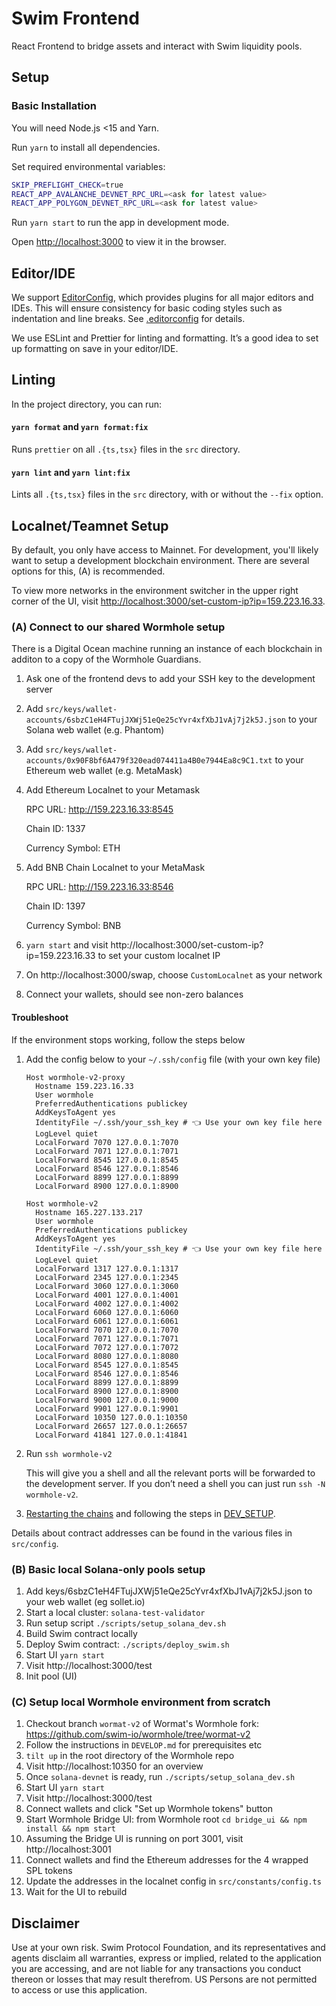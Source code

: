 # Swim Frontend

React Frontend to bridge assets and interact with Swim liquidity pools.

## Setup

### Basic Installation

You will need Node.js <15 and Yarn.

Run `yarn` to install all dependencies.

Set required environmental variables:

```sh
SKIP_PREFLIGHT_CHECK=true
REACT_APP_AVALANCHE_DEVNET_RPC_URL=<ask for latest value>
REACT_APP_POLYGON_DEVNET_RPC_URL=<ask for latest value>
```

Run `yarn start` to run the app in development mode.

Open [http://localhost:3000](http://localhost:3000) to view it in the browser.

## Editor/IDE

We support [EditorConfig](https://editorconfig.org/), which provides plugins for all major editors and IDEs. This will ensure consistency for basic coding styles such as indentation and line breaks. See [.editorconfig](.editorconfig) for details.

We use ESLint and Prettier for linting and formatting. It’s a good idea to set up formatting on save in your editor/IDE.

## Linting

In the project directory, you can run:

#### `yarn format` and `yarn format:fix`

Runs `prettier` on all `.{ts,tsx}` files in the `src` directory.

#### `yarn lint` and `yarn lint:fix`

Lints all `.{ts,tsx}` files in the `src` directory, with or without the `--fix` option.

## Localnet/Teamnet Setup

By default, you only have access to Mainnet. For development, you'll likely want to setup a development blockchain environment. There are several options for this, (A) is recommended.

To view more networks in the environment switcher in the upper right corner of the UI, visit [http://localhost:3000/set-custom-ip?ip=159.223.16.33](http://localhost:3000/set-custom-ip?ip=159.223.16.33).

### (A) Connect to our shared Wormhole setup

There is a Digital Ocean machine running an instance of each blockchain in additon to a copy of the Wormhole Guardians.

1. Ask one of the frontend devs to add your SSH key to the development server
1. Add `src/keys/wallet-accounts/6sbzC1eH4FTujJXWj51eQe25cYvr4xfXbJ1vAj7j2k5J.json` to your Solana web wallet (e.g. Phantom)
1. Add `src/keys/wallet-accounts/0x90F8bf6A479f320ead074411a4B0e7944Ea8c9C1.txt` to your Ethereum web wallet (e.g. MetaMask)
1. Add Ethereum Localnet to your Metamask

    RPC URL: http://159.223.16.33:8545

    Chain ID: 1337

    Currency Symbol: ETH

1. Add BNB Chain Localnet to your MetaMask

    RPC URL: http://159.223.16.33:8546

    Chain ID: 1397

    Currency Symbol: BNB

1. `yarn start` and visit http://localhost:3000/set-custom-ip?ip=159.223.16.33 to set your custom localnet IP
1. On http://localhost:3000/swap, choose `CustomLocalnet` as your network
1. Connect your wallets, should see non-zero balances

#### Troubleshoot

If the environment stops working, follow the steps below

1. Add the config below to your `~/.ssh/config` file (with your own key file)

    ```ssh-config
    Host wormhole-v2-proxy
      Hostname 159.223.16.33
      User wormhole
      PreferredAuthentications publickey
      AddKeysToAgent yes
      IdentityFile ~/.ssh/your_ssh_key # 👈 Use your own key file here
      LogLevel quiet
      LocalForward 7070 127.0.0.1:7070
      LocalForward 7071 127.0.0.1:7071
      LocalForward 8545 127.0.0.1:8545
      LocalForward 8546 127.0.0.1:8546
      LocalForward 8899 127.0.0.1:8899
      LocalForward 8900 127.0.0.1:8900

    Host wormhole-v2
      Hostname 165.227.133.217
      User wormhole
      PreferredAuthentications publickey
      AddKeysToAgent yes
      IdentityFile ~/.ssh/your_ssh_key # 👈 Use your own key file here
      LogLevel quiet
      LocalForward 1317 127.0.0.1:1317
      LocalForward 2345 127.0.0.1:2345
      LocalForward 3060 127.0.0.1:3060
      LocalForward 4001 127.0.0.1:4001
      LocalForward 4002 127.0.0.1:4002
      LocalForward 6060 127.0.0.1:6060
      LocalForward 6061 127.0.0.1:6061
      LocalForward 7070 127.0.0.1:7070
      LocalForward 7071 127.0.0.1:7071
      LocalForward 7072 127.0.0.1:7072
      LocalForward 8080 127.0.0.1:8080
      LocalForward 8545 127.0.0.1:8545
      LocalForward 8546 127.0.0.1:8546
      LocalForward 8899 127.0.0.1:8899
      LocalForward 8900 127.0.0.1:8900
      LocalForward 9000 127.0.0.1:9000
      LocalForward 9901 127.0.0.1:9901
      LocalForward 10350 127.0.0.1:10350
      LocalForward 26657 127.0.0.1:26657
      LocalForward 41841 127.0.0.1:41841
    ```

1. Run `ssh wormhole-v2`

    This will give you a shell and all the relevant ports will be forwarded to the development server. If you don’t need a shell you can just run `ssh -N wormhole-v2`.

1. [Restarting the chains](http://localhost:10350/overview) and following the steps in [DEV_SETUP](/docs/DEV_SETUP.md#setting-up-tokens-and-pools).

Details about contract addresses can be found in the various files in `src/config`.

### (B) Basic local Solana-only pools setup

1. Add keys/6sbzC1eH4FTujJXWj51eQe25cYvr4xfXbJ1vAj7j2k5J.json to your web wallet (eg sollet.io)
1. Start a local cluster: `solana-test-validator`
1. Run setup script `./scripts/setup_solana_dev.sh`
1. Build Swim contract locally
1. Deploy Swim contract: `./scripts/deploy_swim.sh`
1. Start UI `yarn start`
1. Visit http://localhost:3000/test
1. Init pool (UI)

### (C) Setup local Wormhole environment from scratch

1. Checkout branch `wormat-v2` of Wormat's Wormhole fork: https://github.com/swim-io/wormhole/tree/wormat-v2
1. Follow the instructions in `DEVELOP.md` for prerequisites etc
1. `tilt up` in the root directory of the Wormhole repo
1. Visit http://localhost:10350 for an overview
1. Once `solana-devnet` is ready, run `./scripts/setup_solana_dev.sh`
1. Start UI `yarn start`
1. Visit http://localhost:3000/test
1. Connect wallets and click "Set up Wormhole tokens" button
1. Start Wormhole Bridge UI: from Wormhole root `cd bridge_ui && npm install && npm start`
1. Assuming the Bridge UI is running on port 3001, visit http://localhost:3001
1. Connect wallets and find the Ethereum addresses for the 4 wrapped SPL tokens
1. Update the addresses in the localnet config in `src/constants/config.ts`
1. Wait for the UI to rebuild

## Disclaimer

Use at your own risk. Swim Protocol Foundation, and its representatives and agents disclaim all warranties, express or implied, related to the application you are accessing, and are not liable for any transactions you conduct thereon or losses that may result therefrom. US Persons are not permitted to access or use this application.
